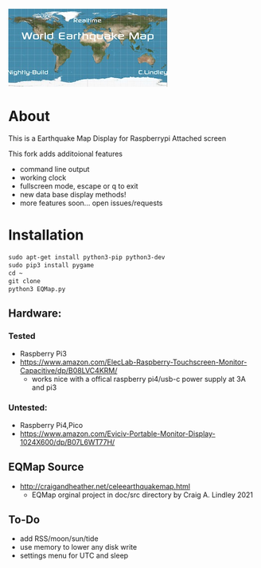 ![EarthQuakeMap](logo.jpg)

# About
This is a Earthquake Map Display for Raspberrypi Attached screen

This fork adds additoional features
- command line output
- working clock
- fullscreen mode, escape or q to exit
- new data base display methods!
- more features soon... open issues/requests

# Installation
```shell
sudo apt-get install python3-pip python3-dev
sudo pip3 install pygame
cd ~
git clone
python3 EQMap.py
```
## Hardware:
### Tested
* Raspberry Pi3
* https://www.amazon.com/ElecLab-Raspberry-Touchscreen-Monitor-Capacitive/dp/B08LVC4KRM/
  * works nice with a offical raspberry pi4/usb-c power supply at 3A and pi3

### Untested:
* Raspberry Pi4,Pico
* https://www.amazon.com/Eviciv-Portable-Monitor-Display-1024X600/dp/B07L6WT77H/

## EQMap Source 
* http://craigandheather.net/celeearthquakemap.html
  * EQMap orginal project in doc/src directory by Craig A. Lindley 2021

## To-Do
- add RSS/moon/sun/tide
- use memory to lower any disk write
- settings menu for UTC and sleep